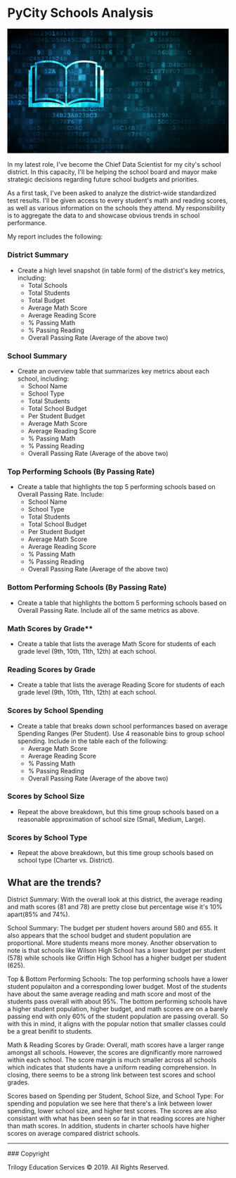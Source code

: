 # PyCity Schools Analysis

![Education](../Images/education.png)

In my latest role, I've become the Chief Data Scientist for my city's school district. In this capacity, I'll be helping the school board and mayor make strategic decisions regarding future school budgets and priorities.

As a first task, I've been asked to analyze the district-wide standardized test results. I'll be given access to every student's math and reading scores, as well as various information on the schools they attend. My responsibility is to aggregate the data to and showcase obvious trends in school performance.

My report includes the following:

### District Summary

* Create a high level snapshot (in table form) of the district's key metrics, including:
  * Total Schools
  * Total Students
  * Total Budget
  * Average Math Score
  * Average Reading Score
  * % Passing Math
  * % Passing Reading
  * Overall Passing Rate (Average of the above two)

### School Summary

* Create an overview table that summarizes key metrics about each school, including:
  * School Name
  * School Type
  * Total Students
  * Total School Budget
  * Per Student Budget
  * Average Math Score
  * Average Reading Score
  * % Passing Math
  * % Passing Reading
  * Overall Passing Rate (Average of the above two)

### Top Performing Schools (By Passing Rate)

* Create a table that highlights the top 5 performing schools based on Overall Passing Rate. Include:
  * School Name
  * School Type
  * Total Students
  * Total School Budget
  * Per Student Budget
  * Average Math Score
  * Average Reading Score
  * % Passing Math
  * % Passing Reading
  * Overall Passing Rate (Average of the above two)

### Bottom Performing Schools (By Passing Rate)

* Create a table that highlights the bottom 5 performing schools based on Overall Passing Rate. Include all of the same metrics as above.

### Math Scores by Grade\*\*

* Create a table that lists the average Math Score for students of each grade level (9th, 10th, 11th, 12th) at each school.

### Reading Scores by Grade

* Create a table that lists the average Reading Score for students of each grade level (9th, 10th, 11th, 12th) at each school.

### Scores by School Spending

* Create a table that breaks down school performances based on average Spending Ranges (Per Student). Use 4 reasonable bins to group school spending. Include in the table each of the following:
  * Average Math Score
  * Average Reading Score
  * % Passing Math
  * % Passing Reading
  * Overall Passing Rate (Average of the above two)

### Scores by School Size

* Repeat the above breakdown, but this time group schools based on a reasonable approximation of school size (Small, Medium, Large).

### Scores by School Type

* Repeat the above breakdown, but this time group schools based on school type (Charter vs. District).

## What are the trends?


District Summary:
With the overall look at this district, the average reading and math scores (81 and 78) are pretty close but percentage wise it's 10% apart(85% and 74%).

School Summary:
The budget per student hovers around 580 and 655. It also appears that the school budget and student population are proportional. More students means more money. Another observation to note is that schools like Wilson High School has a lower budget per student (578) while schools like Griffin High School has a higher budget per student (625).

Top & Bottom Performing Schools:
The top performing schools have a lower student populaiton and a corresponding lower budget. Most of the students have about the same average reading and math score and most of the students pass overall with about 95%. The bottom performing schools have a higher student population, higher budget, and math scores are on a barely passing end with only 60% of the student population are passing overall. So with this in mind, it aligns with the popular notion that smaller classes could be a great benifit to students.

Math & Reading Scores by Grade:
Overall, math scores have a larger range amongst all schools. However, the scores are dignificantly more narrowed within each school. The score margin is much smaller across all schools which indicates that students have a uniform reading comprehension. In closing, there seems to be a strong link between test scores and school grades.

Scores based on Spending per Student, School Size, and School Type:
For spending and population we see here that there's a link between lower spending, lower school size, and higher test scores. The scores are also consistant with what has been seen so far in that reading scores are higher than math scores. In addition, students in charter schools have higher scores on average compared district schools.


<hr>
### Copyright

Trilogy Education Services © 2019. All Rights Reserved.
